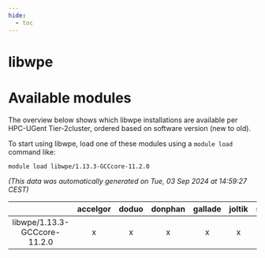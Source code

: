 ```yaml
---
hide:
  - toc
---
```


libwpe
======

# Available modules


The overview below shows which libwpe installations are available per HPC-UGent Tier-2cluster, ordered based on software version (new to old).

To start using libwpe, load one of these modules using a `module load` command like:

```shell
module load libwpe/1.13.3-GCCcore-11.2.0
```

*(This data was automatically generated on Tue, 03 Sep 2024 at 14:59:27 CEST)*  

| |accelgor|doduo|donphan|gallade|joltik|shinx|skitty|
| :---: | :---: | :---: | :---: | :---: | :---: | :---: | :---: |
|libwpe/1.13.3-GCCcore-11.2.0|x|x|x|x|x|-|x|
